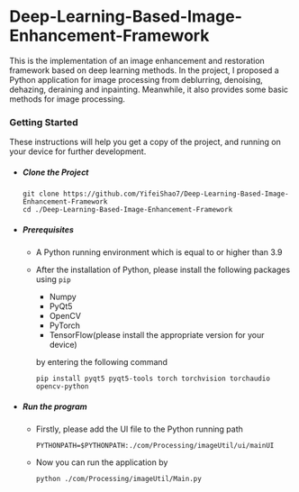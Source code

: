 # Deep-Learning-Based-Image-Enhancement-Framework

This is the implementation of an image enhancement and restoration framework based on deep learning methods. In the project, I proposed a Python application for image processing from deblurring, denoising, dehazing, deraining and inpainting. Meanwhile, it also provides some basic methods for image processing.



### Getting Started

These instructions will help you get a copy of the project, and running on your device for further development.

- ##### Clone the Project

  ```
  git clone https://github.com/YifeiShao7/Deep-Learning-Based-Image-Enhancement-Framework
  cd ./Deep-Learning-Based-Image-Enhancement-Framework
  ```

- ##### Prerequisites

  - A Python running environment which is equal to or higher than  3.9

  - After the installation of Python, please install the following packages using `pip`
  
    - Numpy
    - PyQt5
    - OpenCV
    - PyTorch
    - TensorFlow(please install the appropriate version for your device)
  
    by entering the following command
  
    ```
    pip install pyqt5 pyqt5-tools torch torchvision torchaudio opencv-python
    ```
  
- ##### Run the program

  - Firstly, please add the UI file to the Python running path

    ```
    PYTHONPATH=$PYTHONPATH:./com/Processing/imageUtil/ui/mainUI
    ```

  - Now you can run the application by

    ```
    python ./com/Processing/imageUtil/Main.py
    ```


